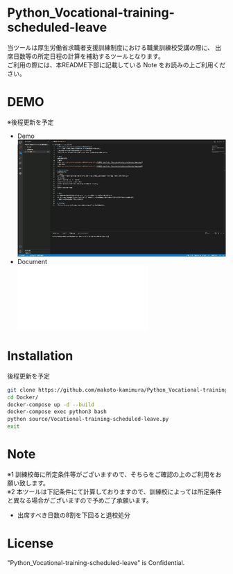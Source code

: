 # Python_Vocational-training-scheduled-leave
当ツールは厚生労働省求職者支援訓練制度における職業訓練校受講の際に、
出席日数等の所定日程の計算を補助するツールとなります。  
ご利用の際には、本README下部に記載している Note をお読みの上ご利用ください。

# DEMO
※後程更新を予定
* Demo  
![Python_Vocational-training-scheduled-leave.gif](/README_img/Python_Vocational-training-scheduled-leave.gif)  
* Document  
![Python_Vocational-training-scheduled-leave.pdf](/README_img/Python_Vocational-training-scheduled-leave.pdf)  

# Installation
後程更新を予定
```bash
git clone https://github.com/makoto-kamimura/Python_Vocational-training-scheduled-leave.git
cd Docker/
docker-compose up -d --build
docker-compose exec python3 bash
python source/Vocational-training-scheduled-leave.py
exit
```

# Note
※1 訓練校毎に所定条件等がございますので、そちらをご確認の上のご利用をお願い致します。  
※2 本ツールは下記条件にて計算しておりますので、訓練校によっては所定条件と異なる場合がございますので予めご了承願います。  
* 出席すべき日数の8割を下回ると退校処分

# License
"Python_Vocational-training-scheduled-leave" is Confidential.
